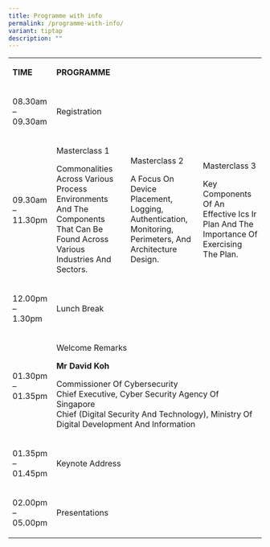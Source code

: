 ```yaml
---
title: Programme with info
permalink: /programme-with-info/
variant: tiptap
description: ""
---
```

<table style="minWidth: 175px">
<colgroup>
<col>
<col>
<col>
<col>
<col>
<col>
<col>
</colgroup>
<tbody>
<tr>
<td rowspan="1" colspan="1">
<p><strong>TIME</strong>
</p>
</td>
<td rowspan="1" colspan="4">
<p><strong>PROGRAMME</strong>
</p>
</td>
<td rowspan="1" colspan="1">
<p></p>
</td>
<td rowspan="1" colspan="1">
<p></p>
</td>
</tr>
<tr>
<td rowspan="1" colspan="1">
<p>08.30am – 09.30am</p>
</td>
<td rowspan="1" colspan="4">
<p>Registration</p>
<p></p>
</td>
<td rowspan="1" colspan="1">
<p></p>
</td>
<td rowspan="1" colspan="1">
<p></p>
</td>
</tr>
<tr>
<td rowspan="1" colspan="1">
<p>09.30am – 11.30pm</p>
</td>
<td rowspan="1" colspan="4">
<p>Masterclass 1</p>
<p></p>
<p>Commonalities Across Various Process Environments And The Components That
Can Be Found Across Various Industries And Sectors.</p>
<p></p>
<p></p>
</td>
<td rowspan="1" colspan="1">
<p>Masterclass 2</p>
<p></p>
<p>A Focus On Device Placement, Logging, Authentication, Monitoring, Perimeters,
And Architecture Design.</p>
<p></p>
<p></p>
</td>
<td rowspan="1" colspan="1">
<p>Masterclass 3</p>
<p></p>
<p>Key Components Of An Effective Ics Ir Plan And The Importance Of Exercising
The Plan.</p>
</td>
</tr>
<tr>
<td rowspan="1" colspan="1">
<p>12.00pm – 1.30pm</p>
</td>
<td rowspan="1" colspan="4">
<p>Lunch Break</p>
<p></p>
</td>
<td rowspan="1" colspan="1">
<p></p>
</td>
<td rowspan="1" colspan="1">
<p></p>
</td>
</tr>
<tr>
<td rowspan="1" colspan="1">
<p>01.30pm – 01.35pm</p>
</td>
<td rowspan="1" colspan="6">
<p>Welcome Remarks</p>
<p></p>
<p><strong>Mr David Koh</strong>
</p>
<p>Commissioner Of Cybersecurity
<br>Chief Executive, Cyber Security Agency Of Singapore
<br>Chief (Digital Security And Technology), Ministry Of Digital Development
And Information</p>
<p></p>
</td>
</tr>
<tr>
<td rowspan="1" colspan="1">
<p>01.35pm – 01.45pm</p>
</td>
<td rowspan="1" colspan="4">
<p>Keynote Address</p>
<p></p>
</td>
<td rowspan="1" colspan="1">
<p></p>
</td>
<td rowspan="1" colspan="1">
<p></p>
</td>
</tr>
<tr>
<td rowspan="1" colspan="1">
<p>02.00pm – 05.00pm</p>
</td>
<td rowspan="1" colspan="4">
<p>Presentations</p>
</td>
<td rowspan="1" colspan="1">
<p></p>
</td>
<td rowspan="1" colspan="1">
<p></p>
</td>
</tr>
</tbody>
</table>
<p></p>